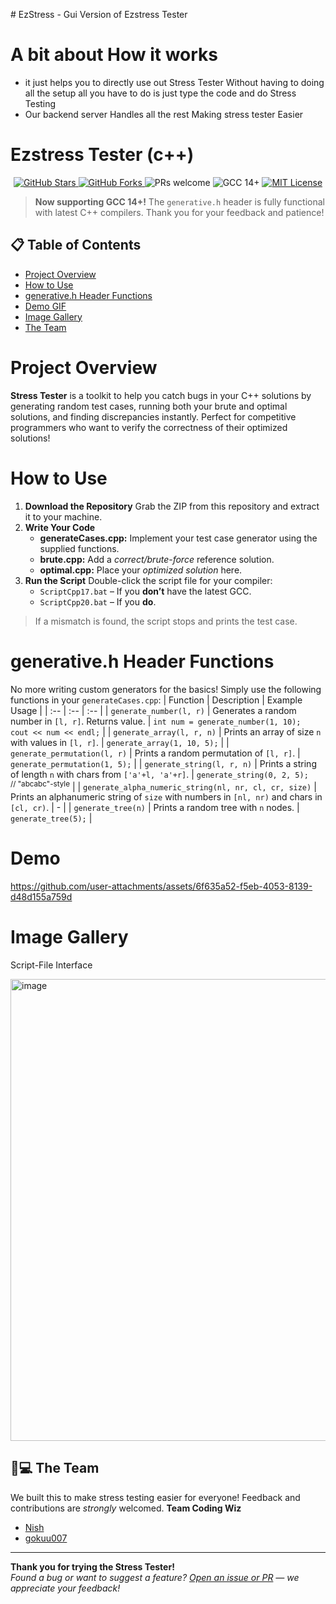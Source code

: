   #   E z S t r e s s  - Gui Version of Ezstress Tester 
  # A bit about How it works 
  - it just helps you to directly use out Stress Tester Without having to doing all the setup all you have to do is just type the code and do Stress Testing
  - Our backend server Handles all the rest Making stress tester Easier
  
  #  Ezstress Tester (c++) 
  <p align="center">
    <a href="https://github.com/nishcurse/EzStressTester-">
      <img src="https://img.shields.io/github/stars/nishcurse/EzStressTester-?style=flat-square" alt="GitHub Stars">
    </a>
    <a href="https://github.com/nishcurse/EzStressTester-/fork">
      <img src="https://img.shields.io/github/forks/nishcurse/EzStressTester-?style=flat-square" alt="GitHub Forks">
    </a>
    <img src="https://img.shields.io/badge/PRs-welcome-brightgreen?style=flat-square" alt="PRs welcome">
    <img src="https://img.shields.io/badge/GCC-14%2B-blue.svg?style=flat-square" alt="GCC 14+">
    <a href="https://opensource.org/licenses/MIT">
      <img src="https://img.shields.io/badge/License-MIT-yellow.svg?style=flat-square" alt="MIT License">
    </a>
  </p>
  
  > **Now supporting GCC 14+!**
  > The `generative.h` header is fully functional with latest C++ compilers. Thank you for your feedback and patience!
  
  ## 📋 Table of Contents
  - [Project Overview](#project-overview)
  - [How to Use](#how-to-use)
  - [generative.h Header Functions](#generativeh-header-functions)
  - [Demo GIF](#demo)
  - [Image Gallery](#image-gallery)
  - [The Team](https://github.com/nishcurse/EzStressTester-/tree/main?tab=readme-ov-file#-the-team)
  
  # Project Overview
  **Stress Tester** is a toolkit to help you catch bugs in your C++ solutions by generating random test cases, running both your brute and optimal solutions, and finding discrepancies instantly. Perfect for competitive programmers who want to verify the correctness of their optimized solutions!
  
  #  How to Use
  1. **Download the Repository**
  Grab the ZIP from this repository and extract it to your machine.
  2. **Write Your Code**
      - **generateCases.cpp:** Implement your test case generator using the supplied functions.
      - **brute.cpp:** Add a *correct/brute-force* reference solution.
      - **optimal.cpp:** Place your *optimized solution* here.
  3. **Run the Script**
  Double-click the script file for your compiler:
      - `ScriptCpp17.bat` – If you **don’t** have the latest GCC.
      - `ScriptCpp20.bat` – If you **do**.
  > If a mismatch is found, the script stops and prints the test case.
  
  # generative.h Header Functions
  No more writing custom generators for the basics!
  Simply use the following functions in your `generateCases.cpp`:
  | Function | Description | Example Usage |
  | :-- | :-- | :-- |
  | `generate_number(l, r)` | Generates a random number in `[l, r]`. Returns value. | `int num = generate_number(1, 10);`<br>`cout << num << endl;` |
  | `generate_array(l, r, n)` | Prints an array of size `n` with values in `[l, r]`. | `generate_array(1, 10, 5);` |
  | `generate_permutation(l, r)` | Prints a random permutation of `[l, r]`. | `generate_permutation(1, 5);` |
  | `generate_string(l, r, n)` | Prints a string of length `n` with chars from `['a'+l, 'a'+r]`. | `generate_string(0, 2, 5);`<br><sup>// "abcabc"-style</sup> |
  | `generate_alpha_numeric_string(nl, nr, cl, cr, size)` | Prints an alphanumeric string of `size` with numbers in `[nl, nr)` and chars in `[cl, cr)`. | - |
  | `generate_tree(n)` | Prints a random tree with `n` nodes. | `generate_tree(5);` |
  
  # Demo
  <p align="center">
    
  
  https://github.com/user-attachments/assets/6f635a52-f5eb-4053-8139-d48d155a759d
  
  
  </p>
  
  # Image Gallery
  
  Script-File Interface
  <div align="center display: flex;">
    <img width="1378" height="739" alt="image" src="https://github.com/user-attachments/assets/eeedda1f-7aa2-4a8d-8730-3ce05a010009" />
  </div>
  
  ## 👨💻 The Team
  We built this to make stress testing easier for everyone!
  Feedback and contributions are *strongly* welcomed.
  **Team Coding Wiz**
  - [Nish](https://github.com/nishcurse)
  - [gokuu007](https://github.com/GokuUu007)
  
  ***
  
  **Thank you for trying the Stress Tester!**  
  *Found a bug or want to suggest a feature? [Open an issue or PR](https://github.com/nishcurse/EzStressTester-/issues) — we appreciate your feedback!*
  
  
  
  
  
  
  
  
   
   
